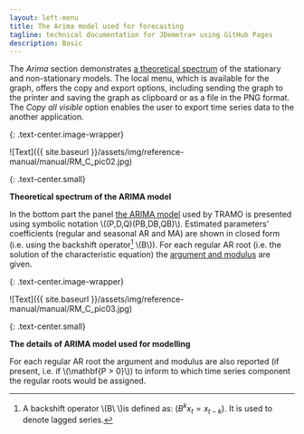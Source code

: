 ```yaml
---
layout: left-menu
title: The Arima model used for forecasting
tagline: technical documentation for JDemetra+ using GitHub Pages
description: Basic
---
```


The *Arima* section demonstrates [a theoretical spectrum](../theory/spectral.html) of the
stationary and non-stationary models. The local menu, which is available
for the graph, offers the copy and export options, including sending the
graph to the printer and saving the graph as clipboard or as a file in
the PNG format. The *Copy all visible* option enables the user to export
time series data to the another application.

{: .text-center.image-wrapper}

![Text]({{ site.baseurl }}/assets/img/reference-manual/manual/RM_C_pic02.jpg)

{: .text-center.small}

**Theoretical spectrum of the ARIMA model**

In the bottom part the panel [the ARIMA model](../theory/SA_lin.html) used by TRAMO is presented
using symbolic notation \\((P,D,Q)(PB,DB,QB)\\). Estimated
parameters’ coefficients (regular and seasonal AR and MA) are shown in
closed form (i.e. using the backshift operator[^3] \\(B\\)). For each
regular AR root (i.e. the solution of the characteristic equation) the
[argument and modulus](../theory/SA_SEATS.html#derivation-of-the-models-for-the-components) are given.

{: .text-center.image-wrapper}

![Text]({{ site.baseurl }}/assets/img/reference-manual/manual/RM_C_pic03.jpg)

{: .text-center.small}

**The details of ARIMA model used for modelling**

For each regular AR root the argument and modulus are also reported (if
present, i.e. if \\(\mathbf{P > 0}\\)) to inform to which time series
component the regular roots would be assigned.



[^3]: A backshift operator \\(B\ \\)is defined as: ($B^{k}x_{t} = x_{t - k})$. It is used to denote lagged series.